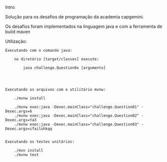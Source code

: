 Intro

Solução para os desafios de programação da academia capgemini.

Os desafios foram implementados na linguagem java e com a ferramenta de build maven



Utilização:

	Executando com o comando java:

		no diretório [target/classes] execute:

			java challenge.Question0x [argumento]


 

	Executando os arquivos com o utilitário mvnw:

		./mvnw install

		./mvnw exec:java -Dexec.mainClass="challenge.Question01" -Dexec.args=6
		./mvnw exec:java -Dexec.mainClass="challenge.Question02" -Dexec.args=Ya3
		./mvnw exec:java -Dexec.mainClass="challenge.Question03" -Dexec.args=ifailuhkqq


	Executando os testes unitários:

		./mvn install
		./mvnw test
